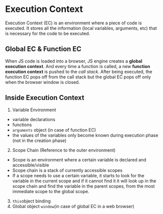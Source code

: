 # Execution Context

Execution Context (EC) is an environment where a piece of code is executed. It stores all the information (local variables, arguments, etc) that is necessary for the code to be executed.

## Global EC & Function EC
When JS code is loaded into a browser, JS engine creates a **global execution context**. And every time a function is called, a new **function execution context** is pushed to the *call stack*. After being executed, the function EC pops off from the call stack but the global EC pops off only when the browser window is closed.

## Inside Execution Context
1. Variable Environment
  - variable declarations
  - functions
  - `arguments` object (in case of function EC)
  - the values of the variables only become known during execution phase (not in the creation phase)
2. Scope Chain (Reference to the outer environment)
  - Scope is an environment where a certain variable is declared and accessible/visible 
  - Scope chain is a stack of currently accessible scopes
  - If a scope needs to use a certain variable, it starts to look for the variable in the current scope and if it cannot find it it will look up in the scope chain and find the variable in the parent scopes, from the most immediate scope to the global scope.
3. `this`object binding
4. Global object `window`(in case of global EC in a web browser)

